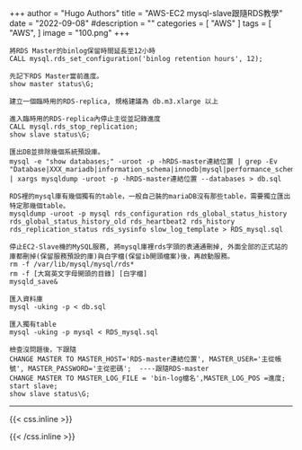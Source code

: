 +++
author = "Hugo Authors"
title = "AWS-EC2 mysql-slave跟隨RDS教學"
date = "2022-09-08"
#description = ""
categories = [
    "AWS"
]
tags = [
    "AWS",
]
image = "100.png"
+++



    將RDS Master的binlog保留時間延長至12小時
    CALL mysql.rds_set_configuration('binlog retention hours', 12);
    
    先記下RDS Master當前進度。
    show master status\G;
    
    建立一個臨時用的RDS-replica, 規格建議為 db.m3.xlarge 以上
    
    進入臨時用的RDS-replica內停止主從並記錄進度
    CALL mysql.rds_stop_replication;
    show slave status\G;
    
    匯出DB並排除幾個系統預設庫。
    mysql -e "show databases;" -uroot -p -hRDS-master連結位置 | grep -Ev "Database|XXX_mariadb|information_schema|innodb|mysql|performance_schema" | xargs mysqldump -uroot -p -hRDS-master連結位置 --databases > db.sql 
    
    RDS裡的mysql庫有幾個獨有的table，一般自己裝的mariaDB沒有那些table，需要獨立匯出特定那幾個table。
    mysqldump -uroot -p mysql rds_configuration rds_global_status_history rds_global_status_history_old rds_heartbeat2 rds_history rds_replication_status rds_sysinfo slow_log_template > RDS_mysql.sql
    
    停止EC2-Slave機的MySQL服務, 將mysql庫裡rds字頭的表通通刪掉, 外面全部的正式站的庫都刪掉(保留服務預設的庫)與白字檔(保留ib開頭檔案)後，再啟動服務。
    rm -f /var/lib/mysql/mysql/rds*
    rm -f [大寫英文字母開頭的目錄] [白字檔]
    mysqld_save&
    
    匯入資料庫
    mysql -uking -p < db.sql
    
    匯入獨有table
    mysql -uking -p mysql < RDS_mysql.sql
    
    檢查沒問題後，下跟隨
    CHANGE MASTER TO MASTER_HOST='RDS-master連結位置', MASTER_USER='主從帳號', MASTER_PASSWORD='主從密碼';  ----跟隨RDS-master
    CHANGE MASTER TO MASTER_LOG_FILE = 'bin-log檔名',MASTER_LOG_POS =進度;
    start slave;
    show slave status\G;




***

{{< css.inline >}}
<style>
.emojify {
	font-family: Apple Color Emoji, Segoe UI Emoji, NotoColorEmoji, Segoe UI Symbol, Android Emoji, EmojiSymbols;
	font-size: 2rem;
	vertical-align: middle;
}
@media screen and (max-width:650px) {
  .nowrap {
    display: block;
    margin: 25px 0;
  }
}
</style>
{{< /css.inline >}}
